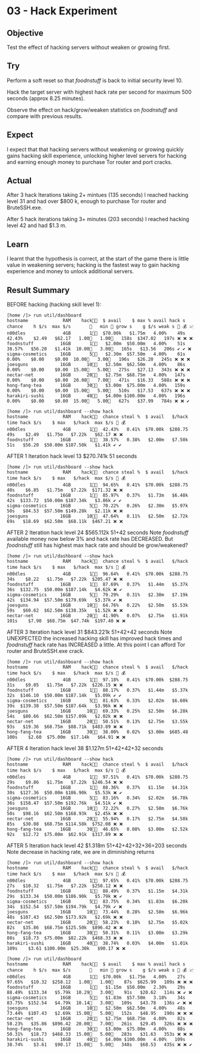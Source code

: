 # 03 - Hack Experiment

## Objective

Test the effect of hacking servers without weaken or growing first.

## Try

Perform a soft reset so that _foodnstuff_ is back to initial security level 10.

Hack the target server with highest hack rate per second for maximum 500 seconds (approx 8.25 minutes).

Observe the effect on hack/grow/weaken statistics on _foodnstuff_ and compare with previous results.

## Expect

I expect that that hacking servers without weakening or growing quickly gains hacking skill experience, unlocking higher level servers for hacking and earning enough money to purchase Tor router and port cracks.

## Actual

After 3 hack Iterations taking 2+ mintues (135 seconds) I reached hacking level 31 and had over $800 k, enough to purchase Tor router and BruteSSH.exe.

After 5 hack iterations taking 3+ minutes (203 seconds) I reached hacking level 42 and had $1.3 m.

## Learn

I learnt that the hypothesis is correct, at the start of the game there is little value in weakening servers; hacking is the fastest way to gain hacking experience and money to unlock additional servers.

## Result Summary

BEFORE hacking (hacking skill level 1):

```
[home /]> run util/dashboard
hostname             RAM    hack👨‍💻  $ avail    $ max % avail hack s  chance    h $/s  max $/s       👮   min 👮 grow s    g $/s weak s 🎯 💰 📈 
n00dles              4GB       1👨‍💻  $70.00k   $1.75m   4.00%    49s  42.43%    $2.49   $62.17   1.00👮   1.00👮   158s  $347.02   197s ❌ ❌ ❌ 
foodnstuff          16GB       1👨‍💻   $2.00m  $50.00m   4.00%    51s  38.57%   $56.20   $1.41k  10.00👮   3.00👮   165s   $13.56   206s ✔️ ✔️ ❌ 
sigma-cosmetics     16GB       5👨‍💻   $2.30m  $57.50m   4.00%    61s   0.00%    $0.00    $0.00  10.00👮   3.00👮   196s   $26.20   245s ❌ ❌ ❌ 
joesguns            16GB      10👨‍💻   $2.50m  $62.50m   4.00%    86s   0.00%    $0.00    $0.00  15.00👮   5.00👮   275s   $27.13   343s ❌ ❌ ❌ 
nectar-net          16GB      20👨‍💻   $2.75m  $68.75m   4.00%   147s   0.00%    $0.00    $0.00  20.00👮   7.00👮   471s   $16.33   588s ❌ ❌ ❌
hong-fang-tea       16GB      30👨‍💻   $3.00m  $75.00m   4.00%   159s   0.00%    $0.00    $0.00  15.00👮   5.00👮   510s   $17.53   637s ❌ ❌ ❌ 
harakiri-sushi      16GB      40👨‍💻   $4.00m $100.00m   4.00%   196s   0.00%    $0.00    $0.00  15.00👮   5.00👮   627s   $37.99   784s ❌ ❌ ✔️ 

[home /]> run util/dashboard --show hack
hostname             RAM    hack👨‍💻  chance steal %  $ avail   $/hack   time hack $/s    $ max   $/hack  max $/s 🎯 💰 
n00dles              4GB       1👨‍💻  42.43%   0.41%  $70.00k  $288.75    49s    $2.49   $1.75m   $7.22k   $62.17 ❌ ❌ 
foodnstuff          16GB       1👨‍💻  38.57%   0.38%   $2.00m   $7.50k    51s   $56.20  $50.00m $187.50k   $1.41k ✔️ ✔️
```

AFTER 1 Iteration hack level 13 $270.741k 51 seconds

```
[home /]> run util/dashboard --show hack
hostname             RAM    hack👨‍💻  chance steal %  $ avail   $/hack   time hack $/s    $ max   $/hack  max $/s 🎯 💰 
n00dles              4GB       1👨‍💻  94.65%   0.41%  $70.00k  $288.75    40s    $6.85   $1.75m   $7.22k  $171.32 ❌ ❌ 
foodnstuff          16GB       1👨‍💻  85.97%   0.37%   $1.73m   $6.48k    42s  $133.72  $50.00m $187.34k   $3.86k ✔️ ✔️ 
sigma-cosmetics     16GB       5👨‍💻  70.22%   0.26%   $2.30m   $5.97k    50s   $84.53  $57.50m $149.28k   $2.11k ❌ ❌ 
joesguns            16GB      10👨‍💻  47.64%   0.11%   $2.50m   $2.72k    69s   $18.69  $62.50m  $68.11k  $467.21 ❌ ❌ 
```

AFTER 2 Iteration hack level 24 $565.112k 51+42 seconds
Note _foodnstuff_ available money now below 3% and hack rate has DECREASED. But _foodnstuff_ still has highest max hack rate and should be grow/weakened?

```
[home /]> run util/dashboard --show hack
hostname             RAM    hack👨‍💻  chance steal %  $ avail   $/hack   time hack $/s    $ max   $/hack  max $/s 🎯 💰 
n00dles              4GB       1👨‍💻  96.64%   0.41%  $70.00k  $288.75    34s    $8.22   $1.75m   $7.22k  $205.47 ❌ ❌ 
foodnstuff          16GB       1👨‍💻  87.69%   0.37%   $1.44m   $5.37k    36s  $132.75  $50.00m $187.14k   $4.62k ❌ ✔️ 
sigma-cosmetics     16GB       5👨‍💻  79.29%   0.31%   $2.30m   $7.19k    42s  $134.94  $57.50m $179.69k   $3.37k ✔️ ❌ 
joesguns            16GB      10👨‍💻  64.76%   0.22%   $2.50m   $5.53k    59s   $60.62  $62.50m $138.35k   $1.52k ❌ ❌ 
nectar-net          16GB      20👨‍💻  41.90%   0.07%   $2.75m   $1.91k   101s    $7.90  $68.75m  $47.74k  $197.40 ❌ ❌ 
```

AFTER 3 Iteration hack level 31 $843.221k 51+42+42 seconds
Note UNEXPECTED the increased hacking skill has improved hack times and _foodnstuff_ hack rate has INCREASED a little.
At this point I can afford Tor router and BruteSSH.exe crack.

```
[home /]> run util/dashboard --show hack
hostname             RAM    hack👨‍💻  chance steal %  $ avail   $/hack   time hack $/s    $ max   $/hack  max $/s 🎯 💰 
n00dles              4GB       1👨‍💻  97.18%   0.41%  $70.00k  $288.75    31s    $9.05   $1.75m   $7.22k  $226.15 ❌ ❌ 
foodnstuff          16GB       1👨‍💻  88.17%   0.37%   $1.44m   $5.37k    32s  $146.10  $50.00m $187.14k   $5.09k ✔️ ✔️ 
sigma-cosmetics     16GB       5👨‍💻  81.63%   0.33%   $2.02m   $6.60k    39s  $139.38  $57.50m $187.64k   $3.96k ❌ ❌ 
joesguns            16GB      10👨‍💻  69.33%   0.25%   $2.50m   $6.28k    54s   $80.66  $62.50m $157.09k   $2.02k ❌ ❌ 
nectar-net          16GB      20👨‍💻  50.51%   0.13%   $2.75m   $3.55k    93s   $19.36  $68.75m  $88.71k  $483.89 ❌ ❌ 
hong-fang-tea       16GB      30👨‍💻  38.00%   0.02%   $3.00m  $685.48   100s    $2.60  $75.00m  $17.14k   $64.91 ❌ ❌
```

AFTER 4 Iteration hack level 38 $1.127m 51+42+42+32 seconds

```
[home /]> run util/dashboard --show hack
hostname             RAM    hack👨‍💻  chance steal %  $ avail   $/hack   time hack $/s    $ max   $/hack  max $/s 🎯 💰 
n00dles              4GB       1👨‍💻  97.51%   0.41%  $70.00k  $288.75    29s    $9.86   $1.75m   $7.22k  $246.54 ❌ ❌ 
foodnstuff          16GB       1👨‍💻  88.36%   0.37%   $1.15m   $4.31k    30s  $127.36  $50.00m $186.90k   $5.53k ❌ ✔️ 
sigma-cosmetics     16GB       5👨‍💻  83.16%   0.34%   $2.02m   $6.78k    36s  $158.47  $57.50m $192.76k   $4.51k ✔️ ❌ 
joesguns            16GB      10👨‍💻  72.22%   0.27%   $2.50m   $6.76k    50s   $98.16  $62.50m $168.93k   $2.45k ❌ ❌ 
nectar-net          16GB      20👨‍💻  55.94%   0.17%   $2.75m   $4.58k    85s   $30.08  $68.75m $114.58k  $752.08 ❌ ❌ 
hong-fang-tea       16GB      30👨‍💻  46.65%   0.08%   $3.00m   $2.52k    92s   $12.72  $75.00m  $62.91k  $317.89 ❌ ❌ 
```

AFTER 5 Iteration hack level 42 $1.318m 51+42+42+32+36=203 seconds
Note decrease in hacking rate, we are in diminishing returns

```
[home /]> run util/dashboard --show hack
hostname             RAM    hack👨‍💻  chance steal %  $ avail   $/hack   time hack $/s    $ max   $/hack  max $/s 🎯 💰 
n00dles              4GB       1👨‍💻  97.65%   0.41%  $70.00k  $288.75    27s   $10.32   $1.75m   $7.22k  $258.12 ❌ ❌ 
foodnstuff          16GB       1👨‍💻  88.49%   0.37%   $1.15m   $4.31k    29s  $133.34  $50.00m $186.90k   $5.79k ❌ ✔️ 
sigma-cosmetics     16GB       5👨‍💻  83.75%   0.34%   $1.83m   $6.20k    34s  $152.54  $57.50m $194.79k   $4.79k ✔️ ❌ 
joesguns            16GB      10👨‍💻  73.44%   0.28%   $2.50m   $6.96k    48s  $107.43  $62.50m $173.92k   $2.69k ❌ ❌ 
nectar-net          16GB      20👨‍💻  58.23%   0.18%   $2.75m   $5.02k    82s   $35.86  $68.75m $125.50k  $896.42 ❌ ❌ 
hong-fang-tea       16GB      30👨‍💻  50.31%   0.11%   $3.00m   $3.29k    88s   $18.73  $75.00m  $82.22k  $468.33 ❌ ❌ 
harakiri-sushi      16GB      40👨‍💻  38.74%   0.03%   $4.00m   $1.01k   109s    $3.61 $100.00m  $25.30k   $90.17 ❌ ❌

[home /]> run util/dashboard
hostname             RAM    hack👨‍💻  $ avail    $ max % avail hack s  chance    h $/s  max $/s       👮   min 👮 grow s    g $/s weak s 🎯 💰 📈 
n00dles              4GB       1👨‍💻  $70.00k   $1.75m   4.00%    27s  97.65%   $10.32  $258.12   1.00👮   1.00👮    87s  $625.99   109s ❌ ❌ ❌ 
foodnstuff          16GB       1👨‍💻   $1.15m  $50.00m   2.30%    29s  88.49%  $133.34   $5.79k  10.29👮   3.00👮    91s   $20.62   114s ❌ ✔️ ❌ 
sigma-cosmetics     16GB       5👨‍💻   $1.83m  $57.50m   3.18%    34s  83.75%  $152.54   $4.79k  10.14👮   3.00👮   109s   $43.78   136s ✔️ ❌ ❌ 
joesguns            16GB      10👨‍💻   $2.50m  $62.50m   4.00%    48s  73.44%  $107.43   $2.69k  15.00👮   5.00👮   152s   $48.95   190s ❌ ❌ ❌ 
nectar-net          16GB      20👨‍💻   $2.75m  $68.75m   4.00%    82s  58.23%   $35.86  $896.42  20.00👮   7.00👮   261s   $29.45   326s ❌ ❌ ❌ 
hong-fang-tea       16GB      30👨‍💻   $3.00m  $75.00m   4.00%    88s  50.31%   $18.73  $468.33  15.00👮   5.00👮   283s   $31.63   353s ❌ ❌ ❌ 
harakiri-sushi      16GB      40👨‍💻   $4.00m $100.00m   4.00%   109s  38.74%    $3.61   $90.17  15.00👮   5.00👮   348s   $68.53   435s ❌ ❌ ✔️
```

